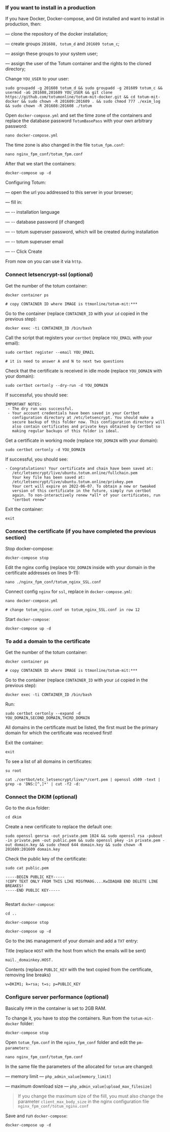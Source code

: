 ### If you want to install in a production

If you have Docker, Docker-compose, and Git installed and want to install in production, then:

— clone the repository of the docker installation;

— create groups `201608, totum_d` and `201609 totum_c`;

— assign these groups to your system user;

— assign the user of the Totum container and the rights to the cloned directory;

Change `YOU_USER` to your user:

```
sudo groupadd -g 201608 totum_d && sudo groupadd -g 201609 totum_c && usermod -aG 201608,201609 YOU_USER && git clone https://github.com/totumonline/totum-mit-docker.git && cd totum-mit-docker && sudo chown -R 201609:201609 . && sudo chmod 777 ./exim_log && sudo chown -R 201608:201608 ./totum
```



Open `docker-compose.yml` and set the time zone of the containers and replace the database password `TotumBasePass` with your own arbitrary password:

```
nano docker-compose.yml
```

The time zone is also changed in the file `totum_fpm.conf`:

```
nano nginx_fpm_conf/totum_fpm.conf
```



After that we start the containers:

```
docker-compose up -d
```



Configuring Totum:

— open the url you addressed to this server in your browser;

— fill in:

— -- installation language

— -- database password (if changed)

— -- totum superuser password, which will be created during installation

— -- totum superuser email

— -- Click Create

From now on you can use it via `http`.



### Connect letsencrypt-ssl (optional)

Get the number of the totum container:

```
docker container ps

# copy CONTAINER ID where IMAGE is ttmonline/totum-mit:***
```



Go to the container (replace `CONTAINER_ID` with your `id` copied in the previous step):

```
docker exec -ti CONTAINER_ID /bin/bash
```



Call the script that registers your `certbot` (replace `YOU_EMAIL` with your email):

```
sudo certbot register --email YOU_EMAIL

# it is need to answer A and N to next two questions
```



Check that the certificate is received in idle mode (replace `YOU_DOMAIN` with your domain):

```
sudo certbot certonly --dry-run -d YOU_DOMAIN
```

If successful, you should see:

```
IMPORTANT NOTES:
 - The dry run was successful.
 - Your account credentials have been saved in your Certbot
   configuration directory at /etc/letsencrypt. You should make a
   secure backup of this folder now. This configuration directory will
   also contain certificates and private keys obtained by Certbot so
   making regular backups of this folder is ideal.
```



Get a certificate in working mode (replace `YOU_DOMAIN` with your domain):

```
sudo certbot certonly -d YOU_DOMAIN
```

If successful, you should see:

```
- Congratulations! Your certificate and chain have been saved at:
   /etc/letsencrypt/live/ubuntu.totum.online/fullchain.pem
   Your key file has been saved at:
   /etc/letsencrypt/live/ubuntu.totum.online/privkey.pem
   Your cert will expire on 2022-06-07. To obtain a new or tweaked
   version of this certificate in the future, simply run certbot
   again. To non-interactively renew *all* of your certificates, run
   "certbot renew"
```



Exit the container:

```
exit
```



### Connect the certificate (if you have completed the previous section)

Stop docker-compose:

```
docker-compose stop
```



Edit the nginx config (replace `YOU_DOMAIN` inside with your domain in the certificate addresses on lines 9-11):

```
nano ./nginx_fpm_conf/totum_nginx_SSL.conf
```



Connect config `nginx` for `ssl`, replace in `docker-compose.yml`:

```
nano docker-compose.yml

# change totum_nginx.conf on totum_nginx_SSL.conf in row 12
```



Start `docker-compose`:

```
docker-compose up -d
```



### To add a domain to the certificate

Get the number of the totum container:

```
docker container ps

# copy CONTAINER ID where IMAGE is ttmonline/totum-mit:***
```

Go to the container (replace `CONTAINER_ID` with your `id` copied in the previous step):

```
docker exec -ti CONTAINER_ID /bin/bash
```



Run: 

```
sudo certbot certonly --expand -d YOU_DOMAIN,SECOND_DOMAIN,THIRD_DOMAIN
```

All domains in the certificate must be listed, the first must be the primary domain for which the certificate was received first!



Exit the container:

```
exit
```



To see a list of all domains in certificates:

```
su root

cat ./certbot/etc_letsencrypt/live/*/cert.pem | openssl x509 -text | grep -o 'DNS:[^,]*' | cut -f2 -d:
```




### Connect the DKIM (optional)

Go to the `dkim` folder:

```
cd dkim
```



Create a new certificate to replace the default one:

```
sudo openssl genrsa -out private.pem 1024 && sudo openssl rsa -pubout -in private.pem -out public.pem && sudo openssl pkey -in private.pem -out domain.key && sudo chmod 644 domain.key && sudo chown -R 201609:201609 domain.key
```

Check the public key of the certificate:

```
sudo cat public.pem

-----BEGIN PUBLIC KEY-----
!COPY TEXT ONLY FROM THIS LIKE MIGfMA0G....KwIDAQAB END DELETE LINE BREAKES!
-----END PUBLIC KEY-----


```



Restart `docker-compose`:

```
cd ..

docker-compose stop

docker-compose up -d
```



Go to the `DNS` management of your domain and add a `TXT` entry:

Title (replace `HOST` with the host from which the emails will be sent)

```
mail._domainkey.HOST.
```

Contents (replace `PUBLIC_KEY` with the text copied from the certificate, removing line breaks)

```
v=DKIM1; k=rsa; t=s; p=PUBLIC_KEY
```


### Configure server performance (optional)

Basically `FPM` in the container is set to 2GB RAM.

To change it, you have to stop the containers. Run from the `totum-mit-docker` folder:

```
docker-compose stop
```

Open `totum_fpm.conf` in the `nginx_fpm_conf` folder and edit the `pm-parameters`:

```
nano nginx_fpm_conf/totum_fpm.conf
```

In the same file the parameters of the allocated for `totum` are changed:

— memory limit — `php_admin_value[memory_limit]`

— maximum download size — `php_admin_value[upload_max_filesize]`

> If you change the maximum size of the fiill, you must also change the parameter `client_max_body_size` in the nginx configuration file `nginx_fpm_conf/totum_nginx.conf`

Save and run `docker-compose`:

```
docker-compose up -d
```
